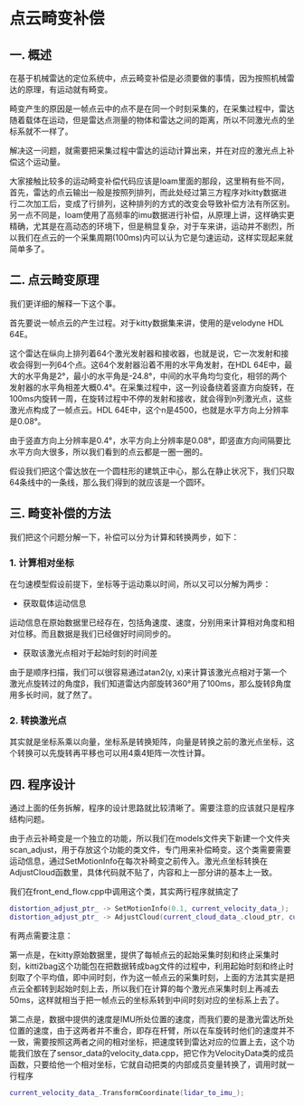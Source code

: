 # 点云畸变补偿

## 一. 概述

在基于机械雷达的定位系统中，点云畸变补偿是必须要做的事情，因为按照机械雷达的原理，有运动就有畸变。

畸变产生的原因是一帧点云中的点不是在同一个时刻采集的，在采集过程中，雷达随着载体在运动，但是雷达点测量的物体和雷达之间的距离，所以不同激光点的坐标系就不一样了。

解决这一问题，就需要把采集过程中雷达的运动计算出来，并在对应的激光点上补偿这个运动量。

大家接触比较多的运动畸变补偿代码应该是loam里面的那段，这里稍有些不同，首先，雷达的点云输出一般是按照列排列，而此处经过第三方程序对kitty数据进行二次加工后，变成了行排列，这种排列的方式的改变会导致补偿方法有所区别。另一点不同是，loam使用了高频率的imu数据进行补偿，从原理上讲，这样确实更精确，尤其是在高动态的环境下，但是稍显复杂，对于车来讲，运动并不剧烈，所以我们在点云的一个采集周期(100ms)内可以认为它是匀速运动，这样实现起来就简单多了。

## 二. 点云畸变原理

我们更详细的解释一下这个事。

首先要说一帧点云的产生过程。对于kitty数据集来讲，使用的是velodyne HDL 64E。

这个雷达在纵向上排列着64个激光发射器和接收器，也就是说，它一次发射和接收会得到一列64个点。这64个发射器沿着不用的水平角发射，在HDL 64E中，最大的水平角是2°，最小的水平角是-24.8°，中间的水平角均匀变化，相邻的两个发射器的水平角相差大概0.4°。在采集过程中，这一列设备绕着竖直方向旋转，在100ms内旋转一周，在旋转过程中不停的发射和接收，就会得到n列激光点，这些激光点构成了一帧点云。HDL 64E中，这个n是4500，也就是水平方向上分辨率是0.08°。

由于竖直方向上分辨率是0.4°，水平方向上分辨率是0.08°，即竖直方向间隔要比水平方向大很多，所以我们看到的点云都是一圈一圈的。

假设我们把这个雷达放在一个圆柱形的建筑正中心，那么在静止状况下，我们只取64条线中的一条线，那么我们得到的就应该是一个圆环。

## 三. 畸变补偿的方法

我们把这个问题分解一下，补偿可以分为计算和转换两步，如下：

### 1. 计算相对坐标

在匀速模型假设前提下，坐标等于运动乘以时间，所以又可以分解为两步：

- 获取载体运动信息

运动信息在原始数据里已经存在，包括角速度、速度，分别用来计算相对角度和相对位移。而且数据是我们已经做好时间同步的。

- 获取该激光点相对于起始时刻的时间差

由于是顺序扫描，我们可以很容易通过atan2(y, x)来计算该激光点相对于第一个激光点旋转过的角度β，我们知道雷达内部旋转360°用了100ms，那么旋转β角度用多长时间，就了然了。

### 2. 转换激光点

其实就是坐标系乘以向量，坐标系是转换矩阵，向量是转换之前的激光点坐标，这个转换可以先旋转再平移也可以用4乘4矩阵一次性计算。

## 四. 程序设计

通过上面的任务拆解，程序的设计思路就比较清晰了。需要注意的应该就只是程序结构问题。

由于点云补畸变是一个独立的功能，所以我们在models文件夹下新建一个文件夹scan_adjust，用于存放这个功能的类文件，专门用来补偿畸变。这个类需要需要运动信息，通过SetMotionInfo在每次补畸变之前传入。激光点坐标转换在AdjustCloud函数里，具体代码就不贴了，内容和上一部分讲的基本上一致。

我们在front_end_flow.cpp中调用这个类，其实两行程序就搞定了

```cpp
distortion_adjust_ptr_ -> SetMotionInfo(0.1, current_velocity_data_);
distortion_adjust_ptr_ -> AdjustCloud(current_cloud_data_.cloud_ptr, current_cloud_data_.cloud_ptr);
```

 有两点需要注意：

第一点是，在kitty原始数据里，提供了每帧点云的起始采集时刻和终止采集时刻，kitti2bag这个功能包在把数据转成bag文件的过程中，利用起始时刻和终止时刻取了个平均值，即中间时刻，作为这一帧点云的采集时刻，上面的方法其实是把点云全都转到起始时刻上去，所以我们在计算的每个激光点采集时刻上再减去50ms，这样就相当于把一帧点云的坐标系转到中间时刻对应的坐标系上去了。

第二点是，数据中提供的速度是IMU所处位置的速度，而我们要的是激光雷达所处位置的速度，由于这两者并不重合，即存在杆臂，所以在车旋转时他们的速度并不一致，需要按照这两者之间的相对坐标，把速度转到雷达对应的位置上去，这个功能我们放在了sensor_data的velocity_data.cpp，把它作为VelocityData类的成员函数，只要给他一个相对坐标，它就自动把类的内部成员变量转换了，调用时就一行程序

```cpp
current_velocity_data_.TransformCoordinate(lidar_to_imu_);
```

